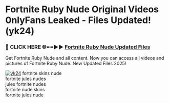 # Fortnite Ruby Nude Original Videos 0nlyFans Leaked - Files Updated! (yk24)

<h3>🔴 CLICK HERE 🌐==►► <a href="https://tinyurl.com/52m3yx9h" rel="nofollow">Fortnite Ruby Nude Updated Files</a></h3>

Get Fortnite Ruby Nude and all content. Now you can access all videos and pictures of Fortnite Ruby Nude. New Updated Files 2025!

[![yk24](https://i.imgur.com/TnHtlc8.gif)](https://tinyurl.com/52m3yx9h)
fortnite skins nude<br>
fortnite jules nudes<br>
jules fortnite nudes<br>
fortnite nude skins<br>
fortnite jules nude